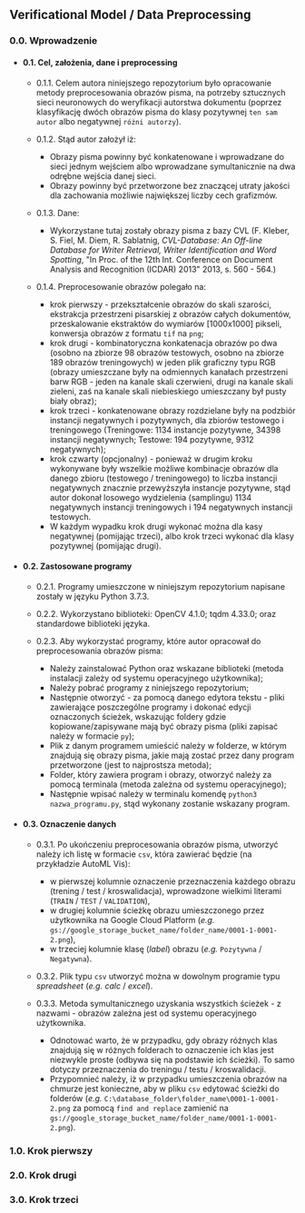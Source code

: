## Verificational Model / Data Preprocessing

### 0.0. Wprowadzenie
  
   * #### 0.1. Cel, założenia, dane i preprocessing
   
       * 0.1.1. Celem autora niniejszego repozytorium było opracowanie metody preprocesowania obrazów pisma, na potrzeby sztucznych sieci neuronowych do weryfikacji autorstwa dokumentu (poprzez klasyfikację dwóch obrazów pisma do klasy pozytywnej `ten sam autor` albo negatywnej `różni autorzy`).
       
       * 0.1.2. Stąd autor założył iż:
        
            - Obrazy pisma powinny być konkatenowane i wprowadzane do sieci jednym wejściem albo wprowadzane symultanicznie na dwa odrębne wejścia danej sieci.      
            - Obrazy powinny być przetworzone bez znaczącej utraty jakości dla zachowania możliwie największej liczby cech grafizmów.
            
       * 0.1.3. Dane:
       
            - Wykorzystane tutaj zostały obrazy pisma z bazy CVL (F. Kleber, S. Fiel, M. Diem, R. Sablatnig, *CVL-Database: An Off-line Database for Writer Retrieval, Writer Identification and Word Spotting*, "In Proc. of the 12th Int. Conference on Document Analysis and Recognition (ICDAR) 2013" 2013, s. 560 - 564.)
            
       * 0.1.4. Preprocesowanie obrazów polegało na:
               
            - krok pierwszy - przekształcenie obrazów do skali szarości, ekstrakcja przestrzeni pisarskiej z obrazów całych dokumentów, przeskalowanie ekstraktów do wymiarów [1000x1000] pikseli, konwersja obrazów z formatu `tif` na `png`;
            - krok drugi - kombinatoryczna konkatenacja obrazów po dwa (osobno na zbiorze 98 obrazów testowych, osobno na zbiorze 189 obrazów treningowych) w jeden plik graficzny typu RGB (obrazy umieszczane były na odmiennych kanałach przestrzeni barw RGB - jeden na kanale skali czerwieni, drugi na kanale skali zieleni, zaś na kanale skali niebieskiego umieszczany był pusty biały obraz);
            - krok trzeci - konkatenowane obrazy rozdzielane były na podzbiór instancji negatywnych i pozytywnych, dla zbiorów testowego i treningowego (Treningowe: 1134 instancje pozytywne, 34398 instancji negatywnych; Testowe: 194 pozytywne, 9312 negatywnych);
            - krok czwarty (opcjonalny) - ponieważ w drugim kroku wykonywane były wszelkie możliwe kombinacje obrazów dla danego zbioru (testowego / treningowego) to liczba instancji negatywnych znacznie przewyższyła instancje pozytywne, stąd autor dokonał losowego wydzielenia (samplingu) 1134 negatywnych instancji treningowych i 194 negatywnych instancji testowych. 
            - W każdym wypadku krok drugi wykonać można dla kasy negatywnej (pomijając trzeci), albo krok trzeci wykonać dla klasy pozytywnej (pomijając drugi).                  
  
   * #### 0.2. Zastosowane programy
   		
       * 0.2.1. Programy umieszczone w niniejszym repozytorium napisane zostały w języku Python 3.7.3.
  
       * 0.2.2. Wykorzystano biblioteki: OpenCV 4.1.0; tqdm 4.33.0; oraz standardowe biblioteki języka.
  
       * 0.2.3. Aby wykorzystać programy, które autor opracował do preprocesowania obrazów pisma:
  
           - Należy zainstalować Python oraz wskazane biblioteki (metoda instalacji zależy od systemu operacyjnego użytkownika);
           - Należy pobrać programy z niniejszego repozytorium;
           - Następnie otworzyć - za pomocą danego edytora tekstu - pliki zawierające poszczególne programy i dokonać edycji oznaczonych ścieżek, wskazując foldery gdzie kopiowane/zapisywane mają być obrazy pisma (pliki zapisać należy w formacie `py`);
           - Plik z danym programem umieścić należy w folderze, w którym znajdują się obrazy pisma, jakie mają zostać przez dany program przetworzone (jest to najprostsza metoda);
           - Folder, który zawiera program i obrazy, otworzyć należy za pomocą terminala (metoda zależna od systemu operacyjnego);
           - Następnie wpisać należy w terminalu komendę `python3 nazwa_programu.py`, stąd wykonany zostanie wskazany program.
   
   * #### 0.3. Oznaczenie danych
   
       * 0.3.1. Po ukończeniu preprocesowania obrazów pisma, utworzyć należy ich listę w formacie `csv`, która zawierać będzie (na przykładzie AutoML Vis):
       
           - w pierwszej kolumnie oznaczenie przeznaczenia każdego obrazu (trening / test / kroswalidacja), wprowadzone wielkimi literami (`TRAIN` / `TEST` / `VALIDATION`),
           - w drugiej kolumnie ścieżkę obrazu umieszczonego przez użytkownika na Google Cloud Platform (*e.g.* `gs://google_storage_bucket_name/folder_name/0001-1-0001-2.png`),
           - w trzeciej kolumnie klasę (*label*) obrazu (*e.g.* `Pozytywna` / `Negatywna`).
           
       * 0.3.2. Plik typu `csv` utworzyć można w dowolnym programie typu *spreadsheet* (*e.g.* *calc* / *excel*).
       
       * 0.3.3. Metoda symultanicznego uzyskania wszystkich ścieżek - z nazwami - obrazów zależna jest od systemu operacyjnego użytkownika. 
       
            - Odnotować warto, że w przypadku, gdy obrazy różnych klas znajdują się w różnych folderach to oznaczenie ich klas jest niezwykle proste (odbywa się na podstawie ich ścieżki). To samo dotyczy przeznaczenia do treningu / testu / kroswalidacji.
            - Przypomnieć należy, iż w przypadku umieszczenia obrazów na chmurze jest konieczne, aby w pliku `csv` edytować ścieżki do folderów (*e.g.* `C:\database_folder\folder_name\0001-1-0001-2.png` za pomocą `find and replace` zamienić na `gs://google_storage_bucket_name/folder_name/0001-1-0001-2.png`).         
  
### 1.0. Krok pierwszy
### 2.0. Krok drugi
### 3.0. Krok trzeci

